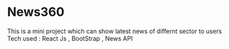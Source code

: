 # News360
This is a mini project which can show  latest news of differnt sector to users 
Tech used : React Js , BootStrap , News API